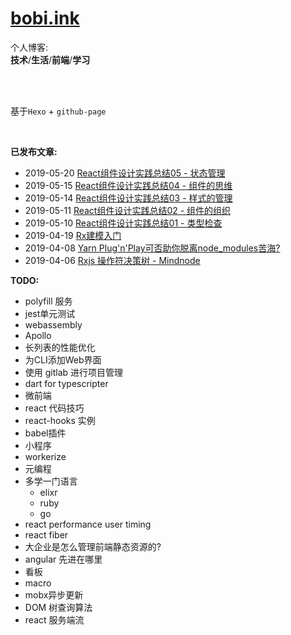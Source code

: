 # [bobi.ink](https://bobi.ink)

个人博客: <br/>
**技术**/**生活**/**前端**/**学习**

<br/>
<br/>

基于`Hexo` + `github-page`

<br/>

**已发布文章:**

- 2019-05-20 [React组件设计实践总结05 - 状态管理](https://bobi.ink/2019/05/20/react-component-design-05/)
- 2019-05-15 [React组件设计实践总结04 - 组件的思维](https://bobi.ink/2019/05/15/react-component-design-04/)
- 2019-05-14 [React组件设计实践总结03 - 样式的管理](https://bobi.ink/2019/05/14/react-component-design-03/)
- 2019-05-11 [React组件设计实践总结02 - 组件的组织](https://bobi.ink/2019/05/11/react-component-design-02/)
- 2019-05-10 [React组件设计实践总结01 - 类型检查](https://bobi.ink/2019/05/10/react-component-design-01/)
- 2019-04-19 [Rx建模入门](https://bobi.ink/2019/04/19/rxjs-by-example/)
- 2019-04-08 [Yarn Plug'n'Play可否助你脱离node_modules苦海?](https://bobi.ink/2019/04/08/plug-n-play/)
- 2019-04-06 [Rxjs 操作符决策树 - Mindnode](https://bobi.ink/2019/04/06/rx-operations/)

**TODO:**

- polyfill 服务
- jest单元测试
- webassembly
- Apollo
- 长列表的性能优化
- 为CLI添加Web界面
- 使用 gitlab 进行项目管理
- dart for typescripter
- 微前端
- react 代码技巧
- react-hooks 实例
- babel插件
- 小程序
- workerize
- 元编程
- 多学一门语言
  - elixr
  - ruby
  - go
- react performance user timing
- react fiber
- 大企业是怎么管理前端静态资源的?
- angular 先进在哪里
- 看板
- macro
- mobx异步更新
- DOM 树查询算法
- react 服务端流